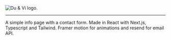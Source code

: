 <picture>
  <source media="(prefers-color-scheme: dark)" srcset="https://github.com/0yvz/du-og-vi/assets/110482909/ae9c346f-a5d1-4fd6-9dd6-9cc96863aa68">
  <source media="(prefers-color-scheme: light)" srcset="https://github.com/0yvz/du-og-vi/assets/110482909/e9f84203-d050-46e0-8cf7-a5609ddd45c2">
  <img alt="Du & Vi logo." src="https://github.com/0yvz/du-og-vi/assets/110482909/e9f84203-d050-46e0-8cf7-a5609ddd45c2">
</picture>

---

A simple info page with a contact form. Made in React with Next.js, Typescript and Tailwind. Framer motion for animations and resend for email API.
